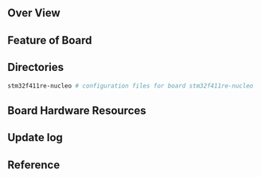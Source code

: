 ## Over View

## Feature of Board

## Directories

```sh
stm32f411re-nucleo # configuration files for board stm32f411re-nucleo
```

## Board Hardware Resources

## Update log

## Reference
